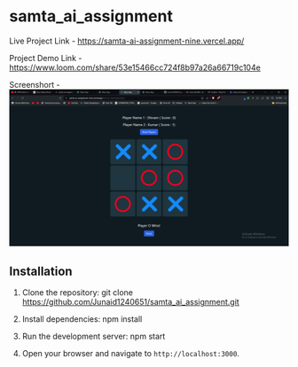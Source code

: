 # samta_ai_assignment

Live Project Link - https://samta-ai-assignment-nine.vercel.app/

Project Demo Link - https://www.loom.com/share/53e15466cc724f8b97a26a66719c104e

Screenshort - ![alt text](image.png)

## Installation

1. Clone the repository:
   git clone https://github.com/Junaid1240651/samta_ai_assignment.git

2. Install dependencies:
   npm install

3. Run the development server:
   npm start

4. Open your browser and navigate to `http://localhost:3000`.
